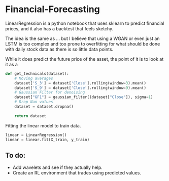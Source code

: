 # Financial-Forecasting

LinearRegression is a python notebook that uses sklearn to predict financial prices, and it also has a backtest that feels sketchy.

The idea is the same as ... but I believe that using a WGAN or even just an LSTM is too complex and too prone to overfitting for what should be done with daily stock data as there is so little data points.

While it does predict the future price of the asset, the point of it is to look at it as a 

```python
def get_technicals(dataset):
    # Moving averages
    dataset['S_3'] = dataset['Close'].rolling(window=3).mean()
    dataset['S_9'] = dataset['Close'].rolling(window=9).mean()
    # Gaussian Filter for denoising
    dataset["GF1"] = gaussian_filter((dataset["Close"]), sigma=1)
    # Drop Nan values
    dataset = dataset.dropna()
    
    return dataset
```

Fitting the linear model to train data.
```python
linear = LinearRegression()
linear = linear.fit(X_train, y_train)
```

## To do:
- Add wavelets and see if they actually help.
- Create an RL environment that trades using predicted values.